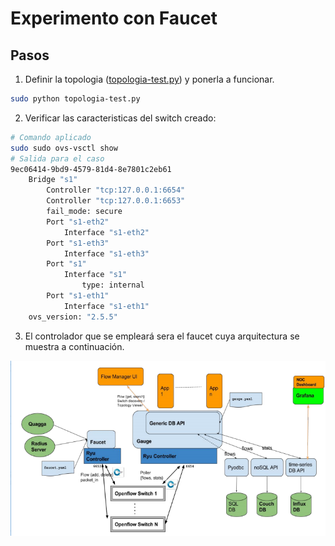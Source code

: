 # Experimento con Faucet ##

## Pasos ##

1. Definir la topologia ([topologia-test.py](topologia-test.py)) y ponerla a funcionar. 

```bash
sudo python topologia-test.py
```

2. Verificar las caracteristicas del switch creado:

```bash
# Comando aplicado
sudo sudo ovs-vsctl show
# Salida para el caso
9ec06414-9bd9-4579-81d4-8e7801c2eb61
    Bridge "s1"
        Controller "tcp:127.0.0.1:6654"
        Controller "tcp:127.0.0.1:6653"
        fail_mode: secure
        Port "s1-eth2"
            Interface "s1-eth2"
        Port "s1-eth3"
            Interface "s1-eth3"
        Port "s1"
            Interface "s1"
                type: internal
        Port "s1-eth1"
            Interface "s1-eth1"
    ovs_version: "2.5.5"
```

3. El controlador que se empleará sera el faucet cuya arquitectura se muestra a continuación. 

![arquitectura_faucet](arquitectura_faucet.png)

